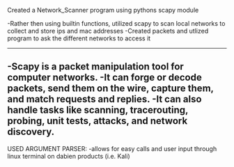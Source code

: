 Created a Network_Scanner program using pythons scapy module

-Rather then using builtin functions, utilized scapy to scan local networks to collect and store ips and mac addresses
-Created packets and utlized program to ask the different networks to access it

------------------------------------------------------------------------------------------------------------------------
-Scapy is a packet manipulation tool for computer networks.
-It can forge or decode packets, send them on the wire, capture them, and match requests and replies.
-It can also handle tasks like scanning, tracerouting, probing, unit tests, attacks, and network discovery.
------------------------------------------------------------------------------------------------------------------------
USED ARGUMENT PARSER:
-allows for easy calls and user input through linux terminal on dabien products (i.e. Kali)
